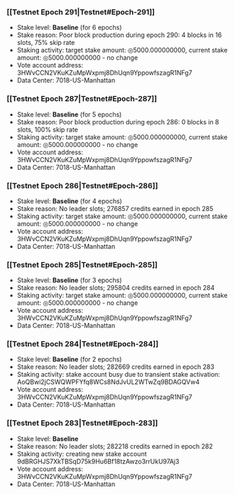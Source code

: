 ### [[Testnet Epoch 291|Testnet#Epoch-291]]
* Stake level: **Baseline** (for 6 epochs)
* Stake reason: Poor block production during epoch 290: 4 blocks in 16 slots, 75% skip rate
* Staking activity: target stake amount: ◎5000.000000000, current stake amount: ◎5000.000000000 - no change
* Vote account address: 3HWvCCN2VKuKZuMpWxpmj8DhUqn9YppowfszagR1NFg7
* Data Center: 7018-US-Manhattan
### [[Testnet Epoch 287|Testnet#Epoch-287]]
* Stake level: **Baseline** (for 5 epochs)
* Stake reason: Poor block production during epoch 286: 0 blocks in 8 slots, 100% skip rate
* Staking activity: target stake amount: ◎5000.000000000, current stake amount: ◎5000.000000000 - no change
* Vote account address: 3HWvCCN2VKuKZuMpWxpmj8DhUqn9YppowfszagR1NFg7
* Data Center: 7018-US-Manhattan
### [[Testnet Epoch 286|Testnet#Epoch-286]]
* Stake level: **Baseline** (for 4 epochs)
* Stake reason: No leader slots; 276857 credits earned in epoch 285
* Staking activity: target stake amount: ◎5000.000000000, current stake amount: ◎5000.000000000 - no change
* Vote account address: 3HWvCCN2VKuKZuMpWxpmj8DhUqn9YppowfszagR1NFg7
* Data Center: 7018-US-Manhattan
### [[Testnet Epoch 285|Testnet#Epoch-285]]
* Stake level: **Baseline** (for 3 epochs)
* Stake reason: No leader slots; 295804 credits earned in epoch 284
* Staking activity: target stake amount: ◎5000.000000000, current stake amount: ◎5000.000000000 - no change
* Vote account address: 3HWvCCN2VKuKZuMpWxpmj8DhUqn9YppowfszagR1NFg7
* Data Center: 7018-US-Manhattan
### [[Testnet Epoch 284|Testnet#Epoch-284]]
* Stake level: **Baseline** (for 2 epochs)
* Stake reason: No leader slots; 282669 credits earned in epoch 283
* Staking activity: stake account busy due to transient stake activation: AoQBwi2jCSWQWPFYfq8WCs8NdJvUL2WTwZq9BDAGQVw4
* Vote account address: 3HWvCCN2VKuKZuMpWxpmj8DhUqn9YppowfszagR1NFg7
* Data Center: 7018-US-Manhattan
### [[Testnet Epoch 283|Testnet#Epoch-283]]
* Stake level: **Baseline**
* Stake reason: No leader slots; 282218 credits earned in epoch 282
* Staking activity: creating new stake account 9dBRGHJS7XkTBSqD75k9Hu6Bf18tzAwzo3rrUkU97Aj3
* Vote account address: 3HWvCCN2VKuKZuMpWxpmj8DhUqn9YppowfszagR1NFg7
* Data Center: 7018-US-Manhattan